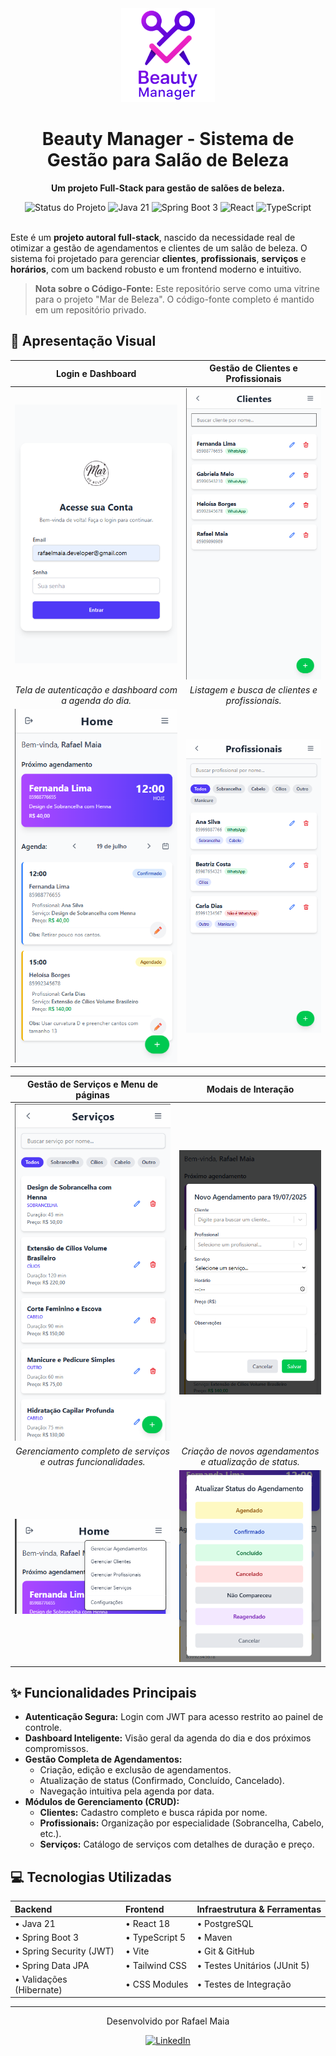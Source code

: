 <div align="center">
  <img src="assets/logo.png" alt="Logo Beauty Manager App" width="150"/>
  <h1>Beauty Manager - Sistema de Gestão para Salão de Beleza</h1>
  <p><strong>Um projeto Full-Stack para gestão de salões de beleza.</strong></p>
</div>

<div align="center">
  <img src="https://img.shields.io/badge/status-concluído-green" alt="Status do Projeto"/>
  <img src="https://img.shields.io/badge/Java-21-blue?logo=openjdk" alt="Java 21"/>
  <img src="https://img.shields.io/badge/Spring_Boot-3-green?logo=spring" alt="Spring Boot 3"/>
  <img src="https://img.shields.io/badge/React-18-blue?logo=react" alt="React"/>
  <img src="https://img.shields.io/badge/TypeScript-5-blue?logo=typescript" alt="TypeScript"/>
</div>

<br>

Este é um **projeto autoral full-stack**, nascido da necessidade real de otimizar a gestão de agendamentos e clientes de um salão de beleza. O sistema foi projetado para gerenciar **clientes**, **profissionais**, **serviços** e **horários**, com um backend robusto e um frontend moderno e intuitivo.

> **Nota sobre o Código-Fonte:** Este repositório serve como uma vitrine para o projeto "Mar de Beleza". O código-fonte completo é mantido em um repositório privado.

## 📸 Apresentação Visual

| Login e Dashboard | Gestão de Clientes e Profissionais |
| :---: | :---: |
| <img src="assets/tela_login.png" alt="Tela de Login" width="300"/> | <img src="assets/tela_clientes.png" alt="Tela de Clientes" width="300"/> |
| *Tela de autenticação e dashboard com a agenda do dia.* | *Listagem e busca de clientes e profissionais.* |
| <img src="assets/tela_dashboard.png" alt="Tela do Dashboard" width="300"/> | <img src="assets/tela_profissionais.png" alt="Tela de Profissionais" width="300"/> |

| Gestão de Serviços e Menu de páginas | Modais de Interação |
| :---: | :---: |
| <img src="assets/tela_servicos.png" alt="Tela de Serviços" width="300"/> | <img src="assets/modal_novo_agendamento.png" alt="Modal de Novo Agendamento" width="300"/> |
| *Gerenciamento completo de serviços e outras funcionalidades.* | *Criação de novos agendamentos e atualização de status.* |
| <img src="assets/Menu_hamburguer_com_outras_paginas.png" alt="Menu de Navegação" width="300"/> | <img src="assets/modal_atualizar_status.png" alt="Modal de Atualizar Status" width="300"/> |

## ✨ Funcionalidades Principais

- **Autenticação Segura:** Login com JWT para acesso restrito ao painel de controle.
- **Dashboard Inteligente:** Visão geral da agenda do dia e dos próximos compromissos.
- **Gestão Completa de Agendamentos:**
  - Criação, edição e exclusão de agendamentos.
  - Atualização de status (Confirmado, Concluído, Cancelado).
  - Navegação intuitiva pela agenda por data.
- **Módulos de Gerenciamento (CRUD):**
  - **Clientes:** Cadastro completo e busca rápida por nome.
  - **Profissionais:** Organização por especialidade (Sobrancelha, Cabelo, etc.).
  - **Serviços:** Catálogo de serviços com detalhes de duração e preço.

## 💻 Tecnologias Utilizadas

| Backend | Frontend | Infraestrutura & Ferramentas |
| :--- | :--- | :--- |
| • Java 21 | • React 18 | • PostgreSQL |
| • Spring Boot 3 | • TypeScript 5 | • Maven |
| • Spring Security (JWT) | • Vite | • Git & GitHub |
| • Spring Data JPA | • Tailwind CSS | • Testes Unitários (JUnit 5) |
| • Validações (Hibernate) | • CSS Modules | • Testes de Integração |

---

<div align="center">
  <p>Desenvolvido por Rafael Maia</p>
  <a href="https://www.linkedin.com/in/rafaelmaiia/" target="_blank">
    <img src="https://img.shields.io/badge/LinkedIn-0077B5?style=for-the-badge&logo=linkedin&logoColor=white" alt="LinkedIn"/>
  </a>
</div>
